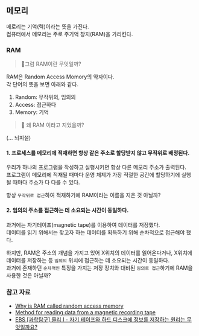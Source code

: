 ## 메모리
메로리는 기억(력)이라는 뜻을 가진다.   
컴퓨터에서 메모리는 주로 주기억 창지(RAM)을 가리킨다.   

### RAM
> 🤔그럼 RAM이란 무엇일까?

RAM은 Random Access Momory의 약자이다.   
각 단어의 뜻을 보면 아래와 같다.   
1. Random: 무작위의, 임의의
2. Access: 접근하다
3. Memory: 기억

> 🤔 왜 RAM 이라고 지었을까?

(... 뇌피셜)

#### 1. 프로세스를 메모리에 적재하면 항상 같은 주소로 할당받지 않고 무작위로 배정된다.

우리가 하나의 프로그램을 작성하고 실행시키면 항상 다른 메모리 주소가 출력된다.   
프로그램이 메모리에 적재될 때마다 운영 체제가 가장 적절한 공간에 할당하기에 실행 될 때마다 주소가 다 다를 수 있다.

항상 `무작위로 접근`하여 적재하기에 RAM이라는 이름을 지은 것 아닐까?


#### 2. 임의의 주소를 접근하는 데 소요되는 시간이 동일하다.

과거에는 자기테이프(magnetic tape)를 이용하여 데이터를 저장했다.   
데이터를 읽기 위해서는 찾고자 하는 데이터를 획득하기 위해 순차적으로 접근해야 했다.   

하지만, RAM은 주소의 개념을 가지고 있어 X위치의 데이터를 읽어온다거나, X위치에 데이터를 저장하는 등 `임의의` 위치에 접근하는 데 소요되는 시간이 동일하다.   
과거에 존재하던 `순차적인` 특징을 가지는 저장 장치와 대비된 `임의로 접근`하기에 RAM을 사용한 것은 아닐까?

### 참고 자료
- [Why is RAM called random access memory](https://www.quora.com/Why-is-RAM-called-random-access-memory)
- [Method for reading data from a magnetic recording tape](https://patents.google.com/patent/US20080316632A1/en)
- [EBS [과학탐구] 물리 I - 자기 테이프와 하드 디스크에 정보를 저장하는 원리는 무엇일까요?
  ](https://www.youtube.com/watch?v=FBm9H30vITM&ab_channel=EBSi)
